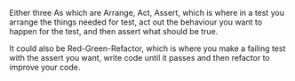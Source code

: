 Either three As which are Arrange, Act, Assert, which is where in a test you arrange the things needed for test, act out the behaviour you want to happen for the test, and then assert what should be true.

It could also be Red-Green-Refactor, which is where you make a failing test with the assert you want, write code until it passes and then refactor to improve your code.